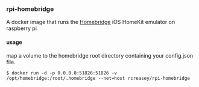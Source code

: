 ### rpi-homebridge

A docker image that runs the [Homebridge](https://github.com/nfarina/homebridge) iOS HomeKit emulator on raspberry pi


#### usage

map a volume to the homebridge root directory containing your config.json file.

```
$ docker run -d -p 0.0.0.0:51826:51826 -v /opt/homebridge:/root/.homebridge --net=host rcreasey/rpi-homebridge
```
